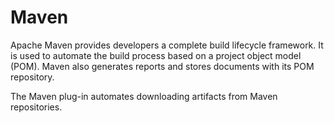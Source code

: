 
# Maven

Apache Maven provides developers a complete build lifecycle framework. It is used to automate the build process based on a project object model (POM). Maven also generates reports and stores documents with its POM repository.

The Maven plug-in automates downloading artifacts from Maven repositories.

